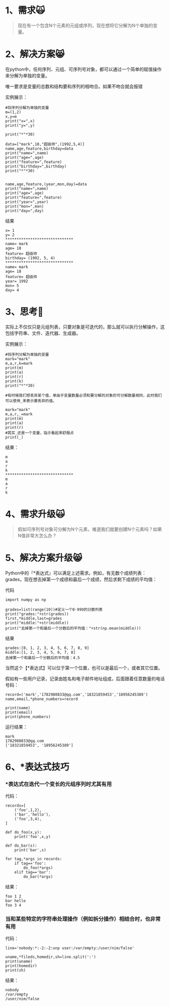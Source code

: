 # 1、需求🙀

> 现在有一个包含N个元素的元组或序列，现在想将它分解为N个单独的变量。

# 2、解决方案😸

在python中，任何序列、元组、可序列号对象，都可以通过一个简单的赋值操作来分解为单独的变量。

唯一要求是变量的总数和结构要和序列的相吻合。如果不吻合就会报错

实例展示：

```
#将序列分解为单独的变量
m=(1,2)
x,y=m
print("x=",x)
print("y=",y)

print("*"*30)

data=["mark",18,"超级帅",(1992,5,4)]
name,age,feature,birthday=data
print("name=",name)
print("age=",age)
print("feature=",feature)
print("birthday=",birthday)
print("*"*30)


name,age,feature,(year,mon,day)=data
print("name=",name)
print("age=",age)
print("feature=",feature)
print("year=",year)
print("mon=",mon)
print("day=",day)
```

结果

```
x= 1
y= 2
******************************
name= mark
age= 18
feature= 超级帅
birthday= (1992, 5, 4)
******************************
name= mark
age= 18
feature= 超级帅
year= 1992
mon= 5
day= 4
```

# 3、思考🤔

实际上不仅仅只是元组列表，只要对象是可迭代的，那么就可以执行分解操作，这包括字符串、文件、迭代器、生成器。

实例展示：

```
#将序列分解为单独的变量
mark="mark"
m,a,r,k=mark
print(m)
print(a)
print(r)
print(k)
print("*"*30)

#有时候我们想丢弃某个值，单由于变量数量必须和要分解的对象的可分解数量相同，此时我们可以使用_来表示要丢弃的值。

mark="mark"
m,a,r,_=mark
print(m)
print(a)
print(r)
#其实_还是一个变量，指示看起来舒服点
print(_)
```

结果：

```
m
a
r
k
******************************
m
a
r
k
```

# 4、需求升级🙀

> 假如可序列号对象可分解为N个元素，难道我们就要创建N个元素吗？如果N值非常大怎么办？

# 5、解决方案升级😸

Python中的『\*表达式』可以满足上述需求。例如，有无数个成绩列表：grades，现在想去掉第一个成绩和最后一个成绩，然后求剩下成绩的平均值：

代码

```
import numpy as np

grades=list(range(10))#定义一个0-999的分数列表
print("grades:"+str(grades))
first,*middle,last=grades
print("middle:"+str(middle))
print("去掉第一个和最后一个分数后的平均值："+str(np.mean(middle)))
```

结果

```
grades:[0, 1, 2, 3, 4, 5, 6, 7, 8, 9]
middle:[1, 2, 3, 4, 5, 6, 7, 8]
去掉第一个和最后一个分数后的平均值：4.5
```

当然这个【\*表达式】可以位于第一个位置，也可以是最后一个，或者其它位置。

假如有一些用户记录，记录由姓名和电子邮件地址组成，后面跟着任意数量的电话号码：

```
record=('mark','1782980833@qq.com','18321859453','18956245389')
name,email,*phone_numbers=record

print(name)
print(email)
print(phone_numbers)
```

运行结果：

```
mark
1782980833@qq.com
['18321859453', '18956245389']
```

# 6、\*表达式技巧

### \*表达式在迭代一个变长的元组序列时尤其有用

代码：

```
records=[
    ('foo',1,2),
    ('bar','hello'),
    ('foo',3,4),
]

def do_foo(x,y):
    print('foo',x,y)

def do_bar(s):
    print('bar',s)

for tag,*args in records:
    if tag=='foo':
        do_foo(*args)
    elif tag=='bar':
        do_bar(*args)
```

结果：

```
foo 1 2
bar hello
foo 3 4
```

### 当和某些特定的字符串处理操作（例如拆分操作）相结合时，也非常有用

代码：

```
line='nobody:*:-2:-2:unp user:/var/empty:/user/nim/false'

uname,*fileds,homedir,sh=line.split(':')
print(uname)
print(homedir)
print(sh)
```

结果：

```
nobody
/var/empty
/user/nim/false
```



